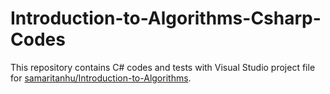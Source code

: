 # Introduction-to-Algorithms-Csharp-Codes

This repository contains C# codes and tests with Visual Studio project file for [samaritanhu/Introduction-to-Algorithms](https://github.com/samaritanhu/Introduction-to-Algorithms).
